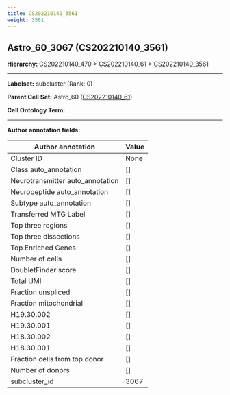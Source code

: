 ```yaml
---
title: CS202210140_3561
weight: 3561
---
```

## Astro_60_3067 (CS202210140_3561)
<b>Hierarchy: </b>
[CS202210140_470](cell_sets/CS202210140_470.md) >
[CS202210140_61](cell_sets/CS202210140_61.md) >
[CS202210140_3561](cell_sets/CS202210140_3561.md)

---


**Labelset:** subcluster (Rank: 0)

**Parent Cell Set:** Astro_60 ([CS202210140_61](cell_sets/CS202210140_61.md))



**Cell Ontology Term:** 

[MARKER GENES.]: #


---

[TRANSFERRED ANNOTATIONS.]: #


[AUTHOR ANNOTATION FIELDS.]: #


**Author annotation fields:**

| Author annotation | Value |
|-------------------|-------|
|Cluster ID|None|
|Class auto_annotation|[]|
|Neurotransmitter auto_annotation|[]|
|Neuropeptide auto_annotation|[]|
|Subtype auto_annotation|[]|
|Transferred MTG Label|[]|
|Top three regions|[]|
|Top three dissections|[]|
|Top Enriched Genes|[]|
|Number of cells|[]|
|DoubletFinder score|[]|
|Total UMI|[]|
|Fraction unspliced|[]|
|Fraction mitochondrial|[]|
|H19.30.002|[]|
|H19.30.001|[]|
|H18.30.002|[]|
|H18.30.001|[]|
|Fraction cells from top donor|[]|
|Number of donors|[]|
|subcluster_id|3067|
